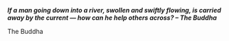 _**If a man going down into a river, swollen and swiftly flowing, is carried away by the current — how can he help others across? – The Buddha**_

The Buddha